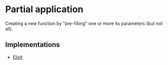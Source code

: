 # Partial application

Creating a new function by "pre-filling" one or more its parameters (but not all).

## Implementations

- [Elixir][implementation-elixir]

[implementation-elixir]: ../../languages/elixir/exercises/concept/anonymous-functions/.docs/introduction.md
